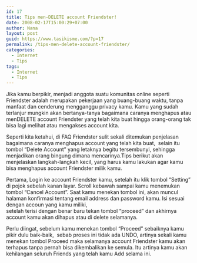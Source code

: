 ```yaml
---
id: 17
title: Tips men-DELETE account Friendster!
date: 2008-02-17T15:00:29+07:00
author: Nana
layout: post
guid: https://www.tasikisme.com/?p=17
permalink: /tips-men-delete-account-friendster/
categories:
  - Internet
  - Tips
tags:
  - Internet
  - Tips
---
```

Jika kamu berpikir, menjadi anggota suatu komunitas online seperti Friendster adalah merupakan pekerjaan yang buang-buang waktu, tanpa manfaat dan cenderung mengganggu privacy kamu. Kamu yang sudah terlanjur mungkin akan bertanya-tanya bagaimana caranya menghapus atau menDELETE account Friendster yang telah kita buat hingga orang-orang tak bisa lagi melihat atau mengakses account kita.

Seperti kita ketahui, di FAQ Friendster sulit sekali ditemukan penjelasan bagaimana caranya menghapus account yang telah kita buat,  selain itu tombol “Delete Account” yang letaknya begitu tersembunyi, sehingga menjadikan orang bingung dimana mencarinya.Tips berikut akan menjelaskan langkah-langkah kecil, yang harus kamu lakukan agar kamu bisa menghapus account Friendster milik kamu.

Pertama, Login ke account Friendster kamu, setelah itu klik tombol “Setting” di pojok sebelah kanan layar. Scroll kebawah sampai kamu menemukan tombol “Cancel Account”. Saat kamu menekan tombol ini, akan muncul halaman konfirmasi tentang email address dan password kamu. Isi sesuai dengan accoun yang kamu miliki,  
setelah terisi dengan benar baru tekan tombol “proceed” dan akhirnya account kamu akan dihapus atau di delete selamanya.

Perlu diingat, sebelum kamu menekan tombol “Proceed” sebaiknya kamu pikir dulu baik-baik,  sebab proses ini tidak ada UNDO, artinya sekali kamu menekan tombol Proceed maka selamanya account Friendster kamu akan terhapus tanpa pernah bisa dikembalikan ke semula. Itu artinya kamu akan kehilangan seluruh Friends yang telah kamu Add selama ini.